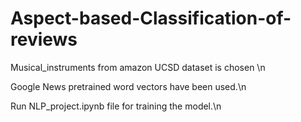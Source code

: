 # Aspect-based-Classification-of-reviews
Musical_instruments from amazon UCSD dataset is chosen \n

Google News pretrained word vectors have been used.\n

Run NLP_project.ipynb file for training the model.\n
